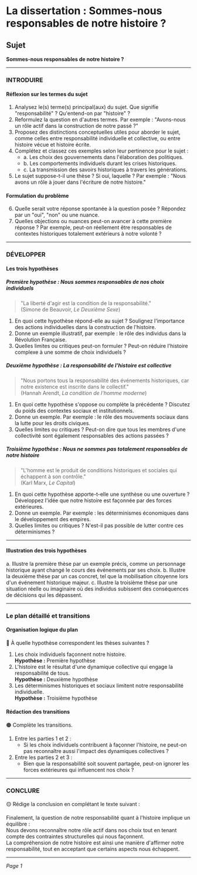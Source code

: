 # La dissertation : Sommes-nous responsables de notre histoire ?

## Sujet
**Sommes-nous responsables de notre histoire ?**

---

### INTRODUIRE

#### Réflexion sur les termes du sujet

1. Analysez le(s) terme(s) principal(aux) du sujet. Que signifie "responsabilité" ? Qu'entend-on par "histoire" ?
2. Reformulez la question en d'autres termes. Par exemple : "Avons-nous un rôle actif dans la construction de notre passé ?" 
3. Proposez des distinctions conceptuelles utiles pour aborder le sujet, comme celles entre responsabilité individuelle et collective, ou entre histoire vécue et histoire écrite.
4. Complétez et classez ces exemples selon leur pertinence pour le sujet :
   - a. Les choix des gouvernements dans l'élaboration des politiques.
   - b. Les comportements individuels durant les crises historiques.
   - c. La transmission des savoirs historiques à travers les générations.
5. Le sujet suppose-t-il une thèse ? Si oui, laquelle ? Par exemple : "Nous avons un rôle à jouer dans l'écriture de notre histoire."

#### Formulation du problème

6. Quelle serait votre réponse spontanée à la question posée ? Répondez par un "oui", "non" ou une nuance.
7. Quelles objections ou nuances peut-on avancer à cette première réponse ? Par exemple, peut-on réellement être responsables de contextes historiques totalement extérieurs à notre volonté ?

---

### DÉVELOPPER

#### Les trois hypothèses

##### Première hypothèse : Nous sommes responsables de nos choix individuels

> "La liberté d'agir est la condition de la responsabilité."  
> (Simone de Beauvoir, *Le Deuxième Sexe*)

1. En quoi cette hypothèse répond-elle au sujet ? Soulignez l'importance des actions individuelles dans la construction de l'histoire.
2. Donne un exemple illustratif, par exemple : le rôle des individus dans la Révolution Française.
3. Quelles limites ou critiques peut-on formuler ? Peut-on réduire l'histoire complexe à une somme de choix individuels ?

##### Deuxième hypothèse : La responsabilité de l'histoire est collective

> "Nous portons tous la responsabilité des événements historiques, car notre existence est inscrite dans le collectif."  
> (Hannah Arendt, *La condition de l'homme moderne*)

1. En quoi cette hypothèse s'oppose ou complète la précédente ? Discutez du poids des contextes sociaux et institutionnels.
2. Donne un exemple. Par exemple : le rôle des mouvements sociaux dans la lutte pour les droits civiques.
3. Quelles limites ou critiques ? Peut-on dire que tous les membres d'une collectivité sont également responsables des actions passées ?

##### Troisième hypothèse : Nous ne sommes pas totalement responsables de notre histoire

> "L'homme est le produit de conditions historiques et sociales qui échappent à son contrôle."  
> (Karl Marx, *Le Capital*)

1. En quoi cette hypothèse apporte-t-elle une synthèse ou une ouverture ? Développez l'idée que notre histoire est façonnée par des forces extérieures.
2. Donne un exemple. Par exemple : les déterminismes économiques dans le développement des empires.
3. Quelles limites ou critiques ? N'est-il pas possible de lutter contre ces déterminismes ?

---

#### Illustration des trois hypothèses

a. Illustre la première thèse par un exemple précis, comme un personnage historique ayant changé le cours des événements par ses choix.
b. Illustre la deuxième thèse par un cas concret, tel que la mobilisation citoyenne lors d'un événement historique majeur.
c. Illustre la troisième thèse par une situation réelle ou imaginaire où des individus subissent des conséquences de décisions qui les dépassent.

---

### Le plan détaillé et transitions

#### Organisation logique du plan

🔴 À quelle hypothèse correspondent les thèses suivantes ?

1. Les choix individuels façonnent notre histoire.  
   **Hypothèse :** Première hypothèse
2. L'histoire est le résultat d'une dynamique collective qui engage la responsabilité de tous.  
   **Hypothèse :** Deuxième hypothèse
3. Les déterminismes historiques et sociaux limitent notre responsabilité individuelle.  
   **Hypothèse :** Troisième hypothèse

#### Rédaction des transitions

🟠 Complète les transitions.

1. Entre les parties 1 et 2 :  
   - Si les choix individuels contribuent à façonner l'histoire, ne peut-on pas reconnaître aussi l'impact des dynamiques collectives ?
2. Entre les parties 2 et 3 :  
   - Bien que la responsabilité soit souvent partagée, peut-on ignorer les forces extérieures qui influencent nos choix ?

---

### CONCLURE

🟡 Rédige la conclusion en complétant le texte suivant :

Finalement, la question de notre responsabilité quant à l'histoire implique un équilibre :  
Nous devons reconnaître notre rôle actif dans nos choix tout en tenant compte des contraintes structurelles qui nous façonnent.  
La compréhension de notre histoire est ainsi une manière d'affirmer notre responsabilité, tout en acceptant que certains aspects nous échappent.

--- 

*Page 1*